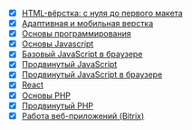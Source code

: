 - [X] [HTML-вёрстка: с нуля до первого макета](https://github.com/TomSG03/html-layout/tree/main)
- [x] [Адаптивная и мобильная верстка](https://github.com/TomSG03/MQ30Diplom)
- [x] [Основы программирования](https://github.com/TomSG03/programming-basics)
- [x] [Основы Javascript](https://github.com/TomSG03/bjs-diplom)
- [x] [Базовый JavaScript в браузере](https://github.com/TomSG03/JSB-Diplom)
- [x] [Продвинутый JavaScript](https://github.com/TomSG03/ajs-homeworks-list)
- [x] [Продвинутый JavaScript в браузере](https://github.com/TomSG03/ahs-homeworks-list)
- [x] [React](https://github.com/TomSG03/ra-homeworks-list)
- [x] [Основы PHP](https://github.com/TomSG03/php-homeworks/tree/main)
- [x] [Продвинутый PHP](https://github.com/TomSG03/a-php-homeworks/tree/main)
- [x] [Работа веб-приложений (Bitrix)](https://github.com/TomSG03/bweb-works)
